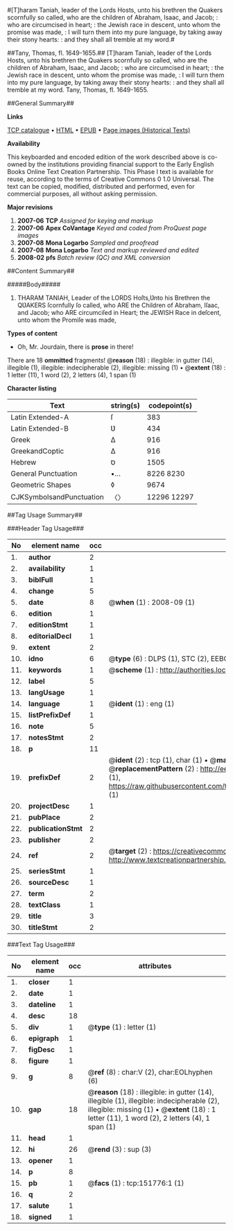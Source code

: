 #[T]haram Taniah, leader of the Lords Hosts, unto his brethren the Quakers scornfully so called, who are the children of Abraham, Isaac, and Jacob; : who are circumcised in heart; : the Jewish race in descent, unto whom the promise was made, : I will turn them into my pure language, by taking away their stony hearts: : and they shall all tremble at my word.#

##Tany, Thomas, fl. 1649-1655.##
[T]haram Taniah, leader of the Lords Hosts, unto his brethren the Quakers scornfully so called, who are the children of Abraham, Isaac, and Jacob; : who are circumcised in heart; : the Jewish race in descent, unto whom the promise was made, : I will turn them into my pure language, by taking away their stony hearts: : and they shall all tremble at my word.
Tany, Thomas, fl. 1649-1655.

##General Summary##

**Links**

[TCP catalogue](http://www.ota.ox.ac.uk/tcp/)  • 
[HTML](http://tei.it.ox.ac.uk/tcp/Texts-HTML/free/A94/A94578.html)  • 
[EPUB](http://tei.it.ox.ac.uk/tcp/Texts-EPUB/free/A94/A94578.epub) • 
[Page images (Historical Texts)](https://data.historicaltexts.jisc.ac.uk/view?pubId=eebo-43078183e&pageId=eebo-43078183e-151776-1)

**Availability**

This keyboarded and encoded edition of the
	       work described above is co-owned by the institutions
	       providing financial support to the Early English Books
	       Online Text Creation Partnership. This Phase I text is
	       available for reuse, according to the terms of Creative
	       Commons 0 1.0 Universal. The text can be copied,
	       modified, distributed and performed, even for
	       commercial purposes, all without asking permission.

**Major revisions**

1. __2007-06__ __TCP__ *Assigned for keying and markup*
1. __2007-06__ __Apex CoVantage__ *Keyed and coded from ProQuest page images*
1. __2007-08__ __Mona Logarbo__ *Sampled and proofread*
1. __2007-08__ __Mona Logarbo__ *Text and markup reviewed and edited*
1. __2008-02__ __pfs__ *Batch review (QC) and XML conversion*

##Content Summary##

#####Body#####

1. THARAM TANIAH, Leader of the LORDS Hoſts,Ʋnto his Brethren the QƲAKERS ſcornfully ſo called, who ARE the Children of Abraham, Iſaac, and Jacob; who ARE circumciſed in Heart; the JEWISH Race in deſcent, unto whom the Promiſe was made,

**Types of content**

  * Oh, Mr. Jourdain, there is **prose** in there!

There are 18 **ommitted** fragments! 
 @__reason__ (18) : illegible: in gutter (14), illegible (1), illegible: indecipherable (2), illegible: missing (1)  •  @__extent__ (18) : 1 letter (11), 1 word (2), 2 letters (4), 1 span (1)

**Character listing**


|Text|string(s)|codepoint(s)|
|---|---|---|
|Latin Extended-A|ſ|383|
|Latin Extended-B|Ʋ|434|
|Greek|Δ|916|
|GreekandCoptic|Δ|916|
|Hebrew|ס|1505|
|General Punctuation|•…|8226 8230|
|Geometric Shapes|◊|9674|
|CJKSymbolsandPunctuation|〈〉|12296 12297|

##Tag Usage Summary##

###Header Tag Usage###

|No|element name|occ|attributes|
|---|---|---|---|
|1.|__author__|2||
|2.|__availability__|1||
|3.|__biblFull__|1||
|4.|__change__|5||
|5.|__date__|8| @__when__ (1) : 2008-09 (1)|
|6.|__edition__|1||
|7.|__editionStmt__|1||
|8.|__editorialDecl__|1||
|9.|__extent__|2||
|10.|__idno__|6| @__type__ (6) : DLPS (1), STC (2), EEBO-CITATION (1), OCLC (1), VID (1)|
|11.|__keywords__|1| @__scheme__ (1) : http://authorities.loc.gov/ (1)|
|12.|__label__|5||
|13.|__langUsage__|1||
|14.|__language__|1| @__ident__ (1) : eng (1)|
|15.|__listPrefixDef__|1||
|16.|__note__|5||
|17.|__notesStmt__|2||
|18.|__p__|11||
|19.|__prefixDef__|2| @__ident__ (2) : tcp (1), char (1)  •  @__matchPattern__ (2) : ([0-9\-]+):([0-9IVX]+) (1), (.+) (1)  •  @__replacementPattern__ (2) : http://eebo.chadwyck.com/downloadtiff?vid=$1&page=$2 (1), https://raw.githubusercontent.com/textcreationpartnership/Texts/master/tcpchars.xml#$1 (1)|
|20.|__projectDesc__|1||
|21.|__pubPlace__|2||
|22.|__publicationStmt__|2||
|23.|__publisher__|2||
|24.|__ref__|2| @__target__ (2) : https://creativecommons.org/publicdomain/zero/1.0/ (1), http://www.textcreationpartnership.org/docs/. (1)|
|25.|__seriesStmt__|1||
|26.|__sourceDesc__|1||
|27.|__term__|2||
|28.|__textClass__|1||
|29.|__title__|3||
|30.|__titleStmt__|2||


###Text Tag Usage###

|No|element name|occ|attributes|
|---|---|---|---|
|1.|__closer__|1||
|2.|__date__|1||
|3.|__dateline__|1||
|4.|__desc__|18||
|5.|__div__|1| @__type__ (1) : letter (1)|
|6.|__epigraph__|1||
|7.|__figDesc__|1||
|8.|__figure__|1||
|9.|__g__|8| @__ref__ (8) : char:V (2), char:EOLhyphen (6)|
|10.|__gap__|18| @__reason__ (18) : illegible: in gutter (14), illegible (1), illegible: indecipherable (2), illegible: missing (1)  •  @__extent__ (18) : 1 letter (11), 1 word (2), 2 letters (4), 1 span (1)|
|11.|__head__|1||
|12.|__hi__|26| @__rend__ (3) : sup (3)|
|13.|__opener__|1||
|14.|__p__|8||
|15.|__pb__|1| @__facs__ (1) : tcp:151776:1 (1)|
|16.|__q__|2||
|17.|__salute__|1||
|18.|__signed__|1||

